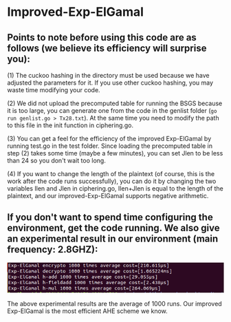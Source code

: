 # Improved-Exp-ElGamal
## Points to note before using this code are as follows (we believe its efficiency will surprise you):
(1) The cuckoo hashing in the directory must be used because we have adjusted the parameters for it. If you use other cuckoo hashing, you may waste time modifying your code.
  
(2) We did not upload the precomputed table for running the BSGS because it is too large, you can generate one from the code in the genlist folder (`go run genlist.go > Tx28.txt`). At the same time you need to modify the path to this file in the init function in ciphering.go.  

(3) You can get a feel for the efficiency of the improved Exp-ElGamal by running test.go in the test folder. Since loading the precomputed table in step (2) takes some time (maybe a few minutes), you can set Jlen to be less than 24 so you don't wait too long.

(4) If you want to change the length of the plaintext (of course, this is the work after the code runs successfully), you can do it by changing the two variables Ilen and Jlen in ciphering.go, Ilen+Jlen is equal to the length of the plaintext, and our improved-Exp-ElGamal supports negative arithmetic.  

## If you don't want to spend time configuring the environment, get the code running. We also give an experimental result in our environment (main frequency: 2.8GHZ):

![Image text](https://github.com/ShallMate/Improved-Exp-ElGamal/blob/main/res.png)

The above experimental results are the average of 1000 runs. Our improved Exp-ElGamal is the most efficient AHE scheme we know.
